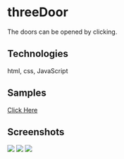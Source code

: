 # threeDoor
The doors can be opened by clicking.

## Technologies
html, css, JavaScript

## Samples
<a href="https://songdoing.github.io/threeDoor/"> Click Here </a>

## Screenshots
<img src="https://user-images.githubusercontent.com/48890162/87185734-46740100-c2b8-11ea-9245-94dbf756d756.png">
<img src="https://user-images.githubusercontent.com/48890162/87185738-47a52e00-c2b8-11ea-8580-58e7cc69cc4c.png">
<img src="https://user-images.githubusercontent.com/48890162/87185741-48d65b00-c2b8-11ea-9afc-e2f85ba810a4.png">
